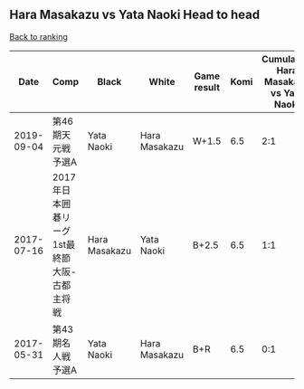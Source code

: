 ## Hara Masakazu vs Yata Naoki Head to head

[Back to ranking](../../index.md)




| **Date** | **Comp** | **Black** | **White** | **Game result** | **Komi** | **Cumulative Hara Masakazu vs Yata Naoki** | **Hara Masakazu streak** | **Yata Naoki streak** | 
| --- | --- | --- | --- | --- | --- | --- | --- | --- |
| 2019-09-04 | 第46期天元戦予選A | Yata Naoki | Hara Masakazu | W+1.5 | 6.5 | 2:1 | 2 | 0 | 
| 2017-07-16 | 2017年日本囲碁リーグ1st最終節大阪-古都主将戦 | Hara Masakazu | Yata Naoki | B+2.5 | 6.5 | 1:1 | 1 | 0 | 
| 2017-05-31 | 第43期名人戦　予選A | Yata Naoki | Hara Masakazu | B+R | 6.5 | 0:1 | 0 | 1 |




